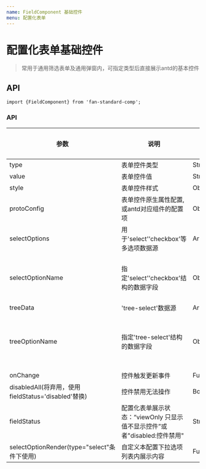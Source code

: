 ```yaml
---
name: FieldComponent 基础控件
menu: 配置化表单
---
```


# 配置化表单基础控件

> 常用于通用筛选表单及通用弹窗内，可指定类型后直接展示antd的基本控件

## API

```
import {FieldComponent} from 'fan-standard-comp';
```
### API
| 参数      | 说明                                      | 类型         | 默认值 | 参考值 |
|----------|------------------------------------------|-------------|-------|-------|
| type | 表单控件类型 | String | - |- |
| value | 表单控件值 | String/Array | - |- |
| style | 表单控件样式 | Object | - |- |
| protoConfig | 表单控件原生属性配置,或antd对应组件的配置项 | Object | - |- |
| selectOptions | 用于'select'\'checkbox'等多选项数据源 | Array | - |- |
| selectOptionName | 指定'select'\'checkbox'结构的数据字段 | Object |  {  value: 'value', label: 'label', disabled: 'disabled'} |- |
| treeData | 'tree-select'数据源 | Array | - |- |
| treeOptionName | 指定'tree-select'结构的数据字段 | Object |  { title: 'title', value: 'value', children: 'children' } |- |
| onChange | 控件触发更新事件 | Function |   |- |
| disabledAll(将弃用，使用 fieldStatus='disabled'替换)| 控件禁用无法操作 | Boolean | false | |
| fieldStatus | 配置化表单展示状态：“viewOnly 只显示值不显示控件”或者"disabled:控件禁用" | String | 'defalut' | |
| selectOptionRender(type="select"条件下使用) |  自定义本配置下拉选项列表内展示内容  | Function(data) | - |- |


